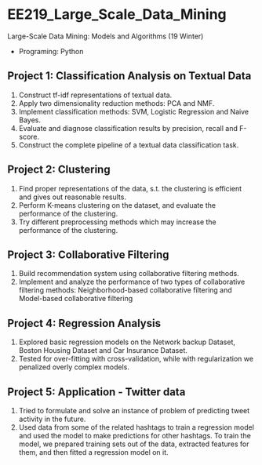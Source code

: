 # EE219_Large_Scale_Data_Mining
Large-Scale Data Mining: Models and Algorithms (19 Winter)
- Programing: Python

## Project 1: Classification Analysis on Textual Data

1. Construct tf-idf representations of textual data.
2. Apply two dimensionality reduction methods: PCA and NMF.
3. Implement classification methods: SVM, Logistic Regression and Naive Bayes.
4. Evaluate and diagnose classification results by precision, recall and F-score.
5. Construct the complete pipeline of a textual data classification task.


## Project 2: Clustering

1. Find proper representations of the data, s.t. the clustering is efficient and gives out reasonable results.
2. Perform K-means clustering on the dataset, and evaluate the performance of the clustering.
3. Try different preprocessing methods which may increase the performance of the clustering.

## Project 3: Collaborative Filtering

1. Build recommendation system using collaborative filtering methods.
2. Implement and analyze the performance of two types of collaborative filtering methods: Neighborhood-based collaborative filtering and Model-based collaborative filtering

## Project 4: Regression Analysis
1. Explored basic regression models on the Network backup Dataset, Boston Housing Dataset and Car Insurance Dataset.
2. Tested for over-fitting with cross-validation, while with regularization we penalized overly complex models.

## Project 5: Application - Twitter data
1. Tried to formulate and solve an instance of problem of predicting tweet activity in the future.
2. Used data from some of the related hashtags to train a regression model and used the model to make predictions for other hashtags. To train the model, we prepared training sets out of the data, extracted features for them, and then fitted a regression model on it.